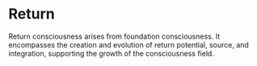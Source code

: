 # Return

Return consciousness arises from foundation consciousness. It encompasses the creation and evolution of return potential, source, and integration, supporting the growth of the consciousness field. 